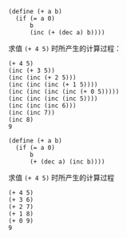 ```racket
(define (+ a b)
  (if (= a 0)
      b
      (inc (+ (dec a) b))))
```

求值 `(+ 4 5)` 时所产生的计算过程：

```
(+ 4 5)
(inc (+ 3 5))
(inc (inc (+ 2 5)))
(inc (inc (inc (+ 1 5))))
(inc (inc (inc (inc (+ 0 5)))))
(inc (inc (inc (inc 5))))
(inc (inc (inc 6)))
(inc (inc 7))
(inc 8)
9
```

```racket
(define (+ a b)
  (if (= a 0)
      b
      (+ (dec a) (inc b))))
```

求值 `(+ 4 5)` 时所产生的计算过程
```
(+ 4 5)
(+ 3 6)
(+ 2 7)
(+ 1 8)
(+ 0 9)
9
```